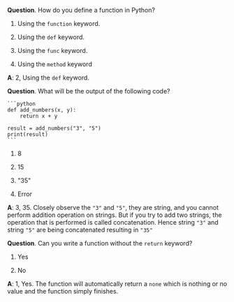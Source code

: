 **Question**. How do you define a function in Python?

1. Using the `function` keyword. 

2. Using the `def` keyword. 

3. Using the `func` keyword. 

4. Using the `method` keyword

**A**: 2, Using the `def` keyword.

**Question**. What will be the output of the following code?

    ```python
    def add_numbers(x, y):
        return x + y

    result = add_numbers("3", "5")
    print(result)
    ```

1. 8

2. 15

3. "35"

4. Error

**A**: 3, 35. Closely observe the `"3"` and `"5"`, they are string, and you cannot perform addition operation on strings. But if you try to add two strings, the operation that is performed is called concatenation. Hence string `"3"` and string `"5"` are being concatenated resulting in `"35"`

**Question**. Can you write a function without the `return` keyword?

1. Yes 

2. No

**A**: 1, Yes. The function will automatically return a `none` which is nothing or no value and the function simply finishes.
